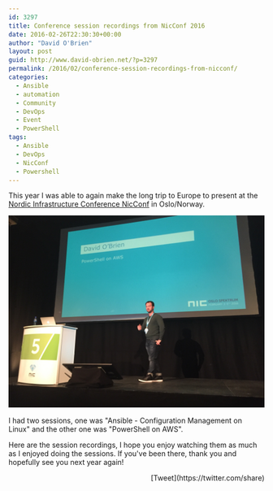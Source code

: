 ```yaml
---
id: 3297
title: Conference session recordings from NicConf 2016
date: 2016-02-26T22:30:30+00:00
author: "David O'Brien"
layout: post
guid: http://www.david-obrien.net/?p=3297
permalink: /2016/02/conference-session-recordings-from-nicconf/
categories:
  - Ansible
  - automation
  - Community
  - DevOps
  - Event
  - PowerShell
tags:
  - Ansible
  - DevOps
  - NicConf
  - Powershell
---
```


This year I was able to again make the long trip to Europe to present at the [Nordic Infrastructure Conference NicConf](http://www.nicconf.com) in Oslo/Norway.

![<img class="img-responsive aligncenter" src="/media/2016/02/nicconf1-300x225.jpeg" alt=" align="middle" />](/media/2016/02/nicconf1.jpeg)

I had two sessions, one was "Ansible - Configuration Management on Linux" and the other one was "PowerShell on AWS".

Here are the session recordings, I hope you enjoy watching them as much as I enjoyed doing the sessions. If you've been there, thank you and hopefully see you next year again!




<div style="float: right; margin-left: 10px;">
  [Tweet](https://twitter.com/share)
</div>



